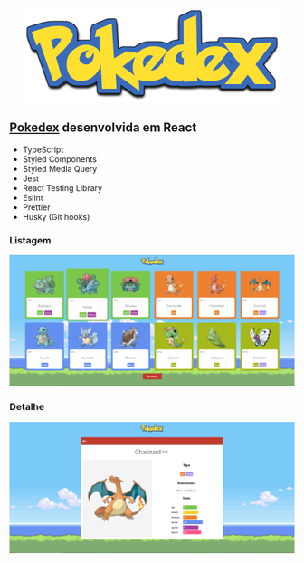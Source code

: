 <p align="center">
  <img src=https://github.com/Marcoswinrar/pokedex/blob/main/src/assets/images/pokedex.png?raw=true">
</p>

## [Pokedex](https://pokedex.geekercode.com.br) desenvolvida em React

* TypeScript
* Styled Components
* Styled Media Query  
* Jest
* React Testing Library
* Eslint
* Prettier
* Husky (Git hooks)

### Listagem
<p align="center">
  <img src=https://github.com/Marcoswinrar/pokedex/blob/main/public/tela01.png?raw=true">
</p>

### Detalhe
<p align="center">
  <img src=https://github.com/Marcoswinrar/pokedex/blob/main/public/tela02.png?raw=true">
</p>

